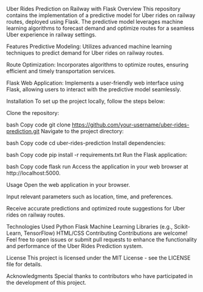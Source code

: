 Uber Rides Prediction on Railway with Flask
Overview
This repository contains the implementation of a predictive model for Uber rides on railway routes, deployed using Flask. The predictive model leverages machine learning algorithms to forecast demand and optimize routes for a seamless Uber experience in railway settings.

Features
Predictive Modeling: Utilizes advanced machine learning techniques to predict demand for Uber rides on railway routes.

Route Optimization: Incorporates algorithms to optimize routes, ensuring efficient and timely transportation services.

Flask Web Application: Implements a user-friendly web interface using Flask, allowing users to interact with the predictive model seamlessly.

Installation
To set up the project locally, follow the steps below:

Clone the repository:

bash
Copy code
git clone https://github.com/your-username/uber-rides-prediction.git
Navigate to the project directory:

bash
Copy code
cd uber-rides-prediction
Install dependencies:

bash
Copy code
pip install -r requirements.txt
Run the Flask application:

bash
Copy code
flask run
Access the application in your web browser at http://localhost:5000.

Usage
Open the web application in your browser.

Input relevant parameters such as location, time, and preferences.

Receive accurate predictions and optimized route suggestions for Uber rides on railway routes.

Technologies Used
Python
Flask
Machine Learning Libraries (e.g., Scikit-Learn, TensorFlow)
HTML/CSS
Contributing
Contributions are welcome! Feel free to open issues or submit pull requests to enhance the functionality and performance of the Uber Rides Prediction system.

License
This project is licensed under the MIT License - see the LICENSE file for details.

Acknowledgments
Special thanks to contributors who have participated in the development of this project.

